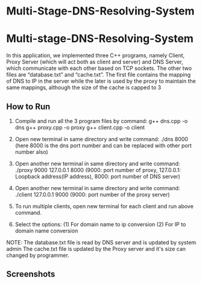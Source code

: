 # Multi-Stage-DNS-Resolving-System

# Multi-stage-DNS-Resolving-System

In this application, we implemented three C++ programs, namely Client, Proxy
Server (which will act both as client and server) and DNS Server, which
communicate with each other based on TCP sockets.
The other two files are “database.txt” and “cache.txt”. The first file contains the
mapping of DNS to IP in the server while the later is used by the proxy to maintain
the same mappings, although the size of the cache is capped to 3


## How to Run

1. Compile and run all the 3 program files by command:
	g++ dns.cpp -o dns
	g++ proxy.cpp -o proxy
	g++ client.cpp -o client

2. Open new terminal in same directory and write command:
	./dns 8000
	(here 8000 is the dns port number and can be replaced with other port number also)

3. Open another new terminal in same directory and write command:
	./proxy 9000 127.0.0.1 8000
	(9000: port number of proxy, 127.0.0.1: Loopback address(IP address), 8000: port number of DNS server)

4. Open another new terminal in same directory and write command:
	./client 127.0.0.1 9000
	(9000: port number of the proxy server)

5. To run multiple clients, open new terminal for each client and run above command.

6. Select the options:
	(1) For domain name to ip conversion
	(2) For IP to domain name conversion


NOTE: The database.txt file is read by DNS server and is updated by system admin
	  The cache.txt file is updated by the Proxy server and it's size can changed by programmer.




## Screenshots
